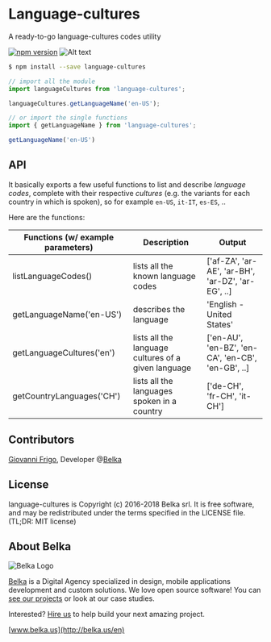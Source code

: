 # Language-cultures

A ready-to-go language-cultures codes utility

[![npm version](https://badge.fury.io/js/language-cultures.svg)](https://badge.fury.io/js/language-cultures)
![Alt text](https://img.shields.io/badge/license-MIT-green.svg?style=flat)

```bash
$ npm install --save language-cultures
```

```js
// import all the module
import languageCultures from 'language-cultures';

languageCultures.getLanguageName('en-US');

// or import the single functions
import { getLanguageName } from 'language-cultures';

getLanguageName('en-US')
```

## API

It basically exports a few useful functions to list and describe *language codes*, complete with their respective *cultures* (e.g. the variants for each country in which is spoken), so for example `en-US`, `it-IT`, `es-ES`, ..

Here are the functions:

| Functions (w/ example parameters) | Description                                         | Output                                            |
|-----------------------------------|-----------------------------------------------------|---------------------------------------------------|
| listLanguageCodes()               | lists all the known language codes                  | ['af-ZA', 'ar-AE', 'ar-BH', 'ar-DZ', 'ar-EG', ..] |
| getLanguageName('en-US')          | describes the language                              | 'English - United States'                         |
| getLanguageCultures('en')         | lists all the language cultures of a given language | ['en-AU', 'en-BZ', 'en-CA', 'en-CB', 'en-GB', ..] |
| getCountryLanguages('CH')         | lists all the languages spoken in a country         | ['de-CH', 'fr-CH', 'it-CH']                       |

## Contributors
[Giovanni Frigo](https://github.com/giovannifrigo), Developer @[Belka](https://github.com/BelkaLab)

## License
language-cultures is Copyright (c) 2016-2018 Belka srl. It is free software, and may be redistributed under the terms specified in the LICENSE file. (TL;DR: MIT license)

## About Belka
![Belka Logo](https://s.gravatar.com/avatar/88dc2225d85299e04489f56d5f38a533?size=180)

[Belka](http://belka.us/en) is a Digital Agency specialized in design, mobile applications development and custom solutions.
We love open source software! You can [see our projects](http://belka.us/en/portfolio/) or look at our case studies.

Interested? [Hire us](http://belka.us/en/contacts/) to help build your next amazing project.

[www.belka.us](http://belka.us/en)
